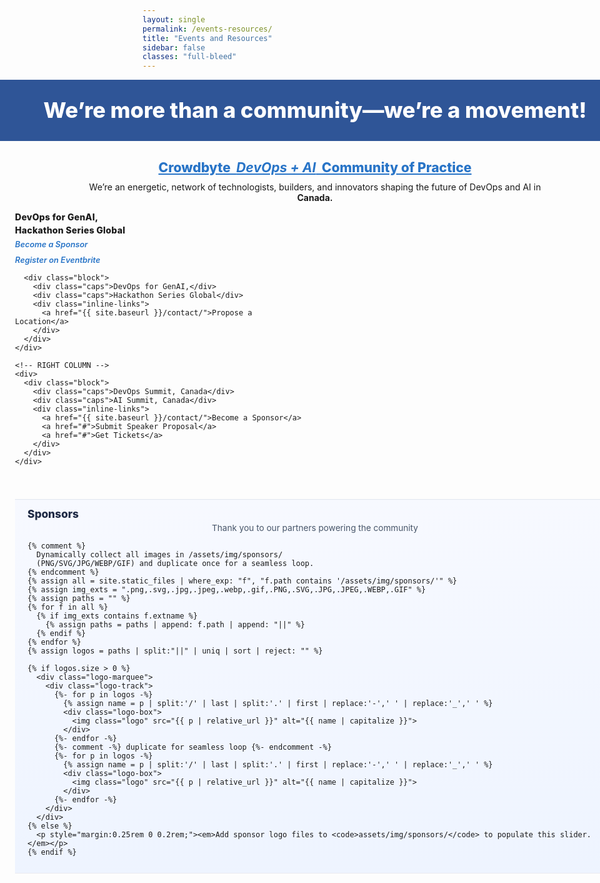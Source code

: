 ```yaml
---
layout: single
permalink: /events-resources/
title: "Events and Resources"
sidebar: false
classes: "full-bleed"
---
```


<style>
/* Hide the Previous / Next pager on this page only */
.pagination, .pagination--pager { display:none !important; }

/* ===== Full-bleed layout (edge-to-edge) ===== */
.page.full-bleed .page__inner-wrap,
.page.full-bleed .page__content {
  max-width: none !important;
  padding-left: 0 !important;
  padding-right: 0 !important;
}
.full-bleed-row {
  width: 100vw;
  margin-left: calc(50% - 50vw);
  margin-right: calc(50% - 50vw);
}
/* Center the page title */
.page__title {
  text-align: center !important;
  margin-left: auto;
  margin-right: auto;
}

/* ===== Hero band ===== */
.cb-hero {
  background:#2f5597;
  color:#fff;
  padding: 28px 24px;
  text-align:center;
}
.cb-hero h1{
  margin:0;
  font-weight:800;
  font-size: clamp(24px, 3.6vw, 40px);
  line-height:1.2;
}

/* ===== Body ===== */
.cb-wrap { padding: 20px 24px; }

.cb-title {
  text-align:center;
  font-weight:800;
  margin: 10px 0 10px;
  font-size: clamp(18px, 2.2vw, 24px);
}
.cb-title .hl { color:#2874c7; text-decoration: underline; }

.cb-intro { text-align:center; margin: 6px 0 14px; }
.cb-intro strong { display:block; }

/* Two-column grid */
.er-grid {
  display:grid;
  grid-template-columns: 1fr 1fr;
  gap: 28px;
  max-width: 1200px;
  margin: 0 auto;
}
@media (max-width: 880px){ .er-grid { grid-template-columns: 1fr; } }

.block { line-height:1.25; }
.block + .block { margin-top: 24px; }

.block .caps {
  font-weight: 800;
  text-transform: none;
  letter-spacing: .02em;
  margin-bottom: 4px;
}

/* Link list styles */
.inline-links { margin-top: 6px; }
.inline-links a {
  display:block;
  text-decoration: none;
  color:#2874c7;        /* keep your blue */
  font-weight:600;
  font-style: italic;   /* italics */
  font-size: 0.80rem;   /* slightly smaller */
  line-height: 1.2;
}
@media (max-width: 880px){
  .inline-links a { font-size: 0.9rem; }
}
/* Space between link lines */
.inline-links a + a { margin-top: 8px; }
@media (min-width: 881px){
  .inline-links a + a { margin-top: 10px; }
}

.inline-links a:visited { color:#2874c7; }
.inline-links a:hover,
.inline-links a:focus { text-decoration: underline; }
.inline-links a:active { opacity: .9; }

/* ===== COMPACT SPONSORS SLIDER (full-bleed, dynamic, UNIFORM SIZE) ===== */
.sponsors-band {
  width: 100vw;
  margin-left: calc(50% - 50vw);
  margin-right: calc(50% - 50vw);
  background: linear-gradient(180deg, #f7f9ff 0%, #eef4ff 100%);
  border-top: 1px solid rgba(0,0,0,.06);
  border-bottom: 1px solid rgba(0,0,0,.06);
  padding: clamp(8px, 1.6vw, 12px) 0;  /* compact height */
  margin-top: clamp(24px, 4vw, 56px);  /* sits a bit lower */
}

.sponsors-inner {
  max-width: 1200px;
  margin: 0 auto;
  padding: 0 clamp(12px, 3vw, 20px);
}
.sponsors-head {
  display:flex; align-items:center; justify-content:space-between;
  gap:10px; margin-bottom: clamp(6px, 1vw, 10px);
}
.sponsors-title {
  margin:0; font-weight:800; font-size: clamp(14px, 1.8vw, 18px); color:#1f2a44;
}
.sponsors-note { margin:0; font-size:.85rem; color:#475569; }

.logo-marquee { position:relative; overflow:hidden; }
.logo-track{
  display:flex; align-items:center;
  gap: clamp(18px, 3vw, 28px);
  will-change: transform;
  animation: sponsors-marquee-rtl 26s linear infinite;
}
.logo-track:hover { animation-play-state: paused; }
@keyframes sponsors-marquee-rtl {
  from { transform: translateX(0); }
  to   { transform: translateX(-50%); } /* duplicated content makes seamless loop */
}

/* UNIFORM TILES for every logo */
.logo-box{
  flex: 0 0 auto;
  width: clamp(100px, 12vw, 140px);
  height: clamp(34px, 5vw, 48px);
  display:flex; align-items:center; justify-content:center;
  background: transparent;
  border-radius: 6px;
  padding: 2px;
}

/* Fit images inside the tile without cropping */
.logo{
  max-width: 100%;
  max-height: 100%;
  width: auto; height: auto;
  object-fit: contain;
  filter:saturate(.98) contrast(1.05);
  opacity:.95; transition:transform .2s ease, opacity .2s ease, filter .2s ease;
}
.logo:hover{ transform: translateY(-1px) scale(1.03); opacity:1; filter:none; }

@media (prefers-reduced-motion: reduce) { .logo-track { animation:none; } }
@media (max-width:480px){ .sponsors-note { display:none; } }

/* ===== OVERRIDE: Center sponsors note safely ===== */
/* Minimal, robust approach: make the header block-level so note centers */
.sponsors-head { display:block; }
.sponsors-title { margin:0 0 4px 0; text-align:left; }
.sponsors-note { text-align:center; }
</style>

<!-- HERO -->
<div class="full-bleed-row cb-hero">
  <h1>We’re more than a community—we’re a movement!</h1>
</div>

<!-- MAIN -->
<div class="full-bleed-row cb-wrap">
  <h2 class="cb-title">
    <span class="hl">Crowdbyte&nbsp;&nbsp;<em><strong>DevOps + AI</strong></em>&nbsp;&nbsp;Community of Practice</span>
  </h2>

  <p class="cb-intro">
    We’re an energetic, network of technologists, builders, and innovators shaping the future of DevOps and AI in
    <strong>Canada.</strong>
  </p>

  <div class="er-grid">
    <!-- LEFT COLUMN -->
    <div>
      <div class="block">
        <div class="caps">DevOps for GenAI,</div>
        <div class="caps">Hackathon Series Global</div>
        <div class="inline-links">
          <a href="{{ site.baseurl }}/contact/">Become a Sponsor</a>
          <a href="https://www.eventbrite.ca/e/devops-for-genai-hackathon-tickets-1407877793379" target="_blank" rel="noopener">Register on Eventbrite</a>
        </div>
      </div>

      <div class="block">
        <div class="caps">DevOps for GenAI,</div>
        <div class="caps">Hackathon Series Global</div>
        <div class="inline-links">
          <a href="{{ site.baseurl }}/contact/">Propose a Location</a>
        </div>
      </div>
    </div>

    <!-- RIGHT COLUMN -->
    <div>
      <div class="block">
        <div class="caps">DevOps Summit, Canada</div>
        <div class="caps">AI Summit, Canada</div>
        <div class="inline-links">
          <a href="{{ site.baseurl }}/contact/">Become a Sponsor</a>
          <a href="#">Submit Speaker Proposal</a>
          <a href="#">Get Tickets</a>
        </div>
      </div>
    </div>
  </div>
</div>

<!-- ===== COMPACT SPONSORS SLIDER (dynamic, uniform tiles) ===== -->
<div class="sponsors-band" aria-label="Sponsors">
  <div class="sponsors-inner">
    <div class="sponsors-head">
      <h3 class="sponsors-title">Sponsors</h3>
      <p class="sponsors-note">Thank you to our partners powering the community</p>
    </div>

    {% comment %}
      Dynamically collect all images in /assets/img/sponsors/
      (PNG/SVG/JPG/WEBP/GIF) and duplicate once for a seamless loop.
    {% endcomment %}
    {% assign all = site.static_files | where_exp: "f", "f.path contains '/assets/img/sponsors/'" %}
    {% assign img_exts = ".png,.svg,.jpg,.jpeg,.webp,.gif,.PNG,.SVG,.JPG,.JPEG,.WEBP,.GIF" %}
    {% assign paths = "" %}
    {% for f in all %}
      {% if img_exts contains f.extname %}
        {% assign paths = paths | append: f.path | append: "||" %}
      {% endif %}
    {% endfor %}
    {% assign logos = paths | split:"||" | uniq | sort | reject: "" %}

    {% if logos.size > 0 %}
      <div class="logo-marquee">
        <div class="logo-track">
          {%- for p in logos -%}
            {% assign name = p | split:'/' | last | split:'.' | first | replace:'-',' ' | replace:'_',' ' %}
            <div class="logo-box">
              <img class="logo" src="{{ p | relative_url }}" alt="{{ name | capitalize }}">
            </div>
          {%- endfor -%}
          {%- comment -%} duplicate for seamless loop {%- endcomment -%}
          {%- for p in logos -%}
            {% assign name = p | split:'/' | last | split:'.' | first | replace:'-',' ' | replace:'_',' ' %}
            <div class="logo-box">
              <img class="logo" src="{{ p | relative_url }}" alt="{{ name | capitalize }}">
            </div>
          {%- endfor -%}
        </div>
      </div>
    {% else %}
      <p style="margin:0.25rem 0 0.2rem;"><em>Add sponsor logo files to <code>assets/img/sponsors/</code> to populate this slider.</em></p>
    {% endif %}
  </div>
</div>
